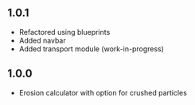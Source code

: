 ## 1.0.1 
* Refactored using blueprints
* Added navbar
* Added transport module (work-in-progress)

## 1.0.0
* Erosion calculator with option for crushed particles
